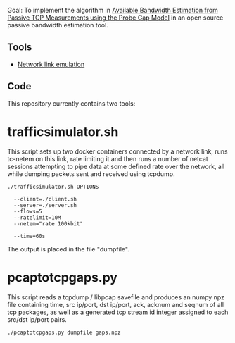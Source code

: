 Goal: To implement the algorithm in [Available Bandwidth Estimation
from Passive TCP Measurements using the Probe Gap
Model](https://ieeexplore.ieee.org/document/8264826) in an open source
passive bandwidth estimation tool.

## Tools

* [Network link emulation](http://man7.org/linux/man-pages/man8/tc-netem.8.html)

## Code

This repository currently contains two tools:

# trafficsimulator.sh

This script sets up two docker containers connected by a network link,
runs tc-netem on this link, rate limiting it and then runs a number of
netcat sessions attempting to pipe data at some defined rate over the
network, all while dumping packets sent and received using tcpdump.

    ./trafficsimulator.sh OPTIONS

      --client=./client.sh
      --server=./server.sh
      --flows=5
      --ratelimit=10M
      --netem="rate 100kbit"

      --time=60s

The output is placed in the file "dumpfile".

# pcaptotcpgaps.py

This script reads a tcpdump / libpcap savefile and produces an numpy
npz file containing time, src ip/port, dst ip/port, ack, acknum and
seqnum of all tcp packages, as well as a generated tcp stream id
integer assigned to each src/dst ip/port pairs.

    ./pcaptotcpgaps.py dumpfile gaps.npz
